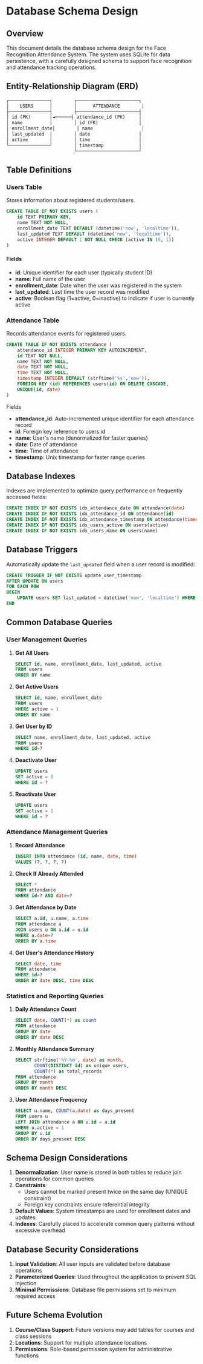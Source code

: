 # Database Schema Design

## Overview

This document details the database schema design for the Face Recognition Attendance System. The system uses SQLite for data persistence, with a carefully designed schema to support face recognition and attendance tracking operations.

## Entity-Relationship Diagram (ERD)

```txt
┌───────────────┐        ┌───────────────────────┐
│    USERS      │        │      ATTENDANCE        │
├───────────────┤        ├───────────────────────┤
│ id (PK)       │◄──────┤ attendance_id (PK)     │
│ name          │        │ id (FK)               │
│ enrollment_date│        │ name                  │
│ last_updated  │        │ date                  │
│ active        │        │ time                  │
└───────────────┘        │ timestamp             │
                         └───────────────────────┘
```

## Table Definitions

### Users Table

Stores information about registered students/users.

```sql
CREATE TABLE IF NOT EXISTS users (
    id TEXT PRIMARY KEY,
    name TEXT NOT NULL,
    enrollment_date TEXT DEFAULT (datetime('now', 'localtime')),
    last_updated TEXT DEFAULT (datetime('now', 'localtime')),
    active INTEGER DEFAULT 1 NOT NULL CHECK (active IN (0, 1))
)
```

#### Fields

- **id**: Unique identifier for each user (typically student ID)
- **name**: Full name of the user
- **enrollment_date**: Date when the user was registered in the system
- **last_updated**: Last time the user record was modified
- **active**: Boolean flag (1=active, 0=inactive) to indicate if user is currently active

### Attendance Table

Records attendance events for registered users.

```sql
CREATE TABLE IF NOT EXISTS attendance (
    attendance_id INTEGER PRIMARY KEY AUTOINCREMENT,
    id TEXT NOT NULL,
    name TEXT NOT NULL,
    date TEXT NOT NULL,
    time TEXT NOT NULL,
    timestamp INTEGER DEFAULT (strftime('%s','now')),
    FOREIGN KEY (id) REFERENCES users(id) ON DELETE CASCADE,
    UNIQUE(id, date)
)
```

Fields

- **attendance_id**: Auto-incremented unique identifier for each attendance record
- **id**: Foreign key reference to users.id
- **name**: User's name (denormalized for faster queries)
- **date**: Date of attendance
- **time**: Time of attendance
- **timestamp**: Unix timestamp for faster range queries

## Database Indexes

Indexes are implemented to optimize query performance on frequently accessed fields:

```sql
CREATE INDEX IF NOT EXISTS idx_attendance_date ON attendance(date)
CREATE INDEX IF NOT EXISTS idx_attendance_id ON attendance(id)
CREATE INDEX IF NOT EXISTS idx_attendance_timestamp ON attendance(timestamp)
CREATE INDEX IF NOT EXISTS idx_users_active ON users(active)
CREATE INDEX IF NOT EXISTS idx_users_name ON users(name)
```

## Database Triggers

Automatically update the `last_updated` field when a user record is modified:

```sql
CREATE TRIGGER IF NOT EXISTS update_user_timestamp 
AFTER UPDATE ON users
FOR EACH ROW
BEGIN
    UPDATE users SET last_updated = datetime('now', 'localtime') WHERE id = NEW.id;
END
```

## Common Database Queries

### User Management Queries

1. **Get All Users**

   ```sql
   SELECT id, name, enrollment_date, last_updated, active 
   FROM users 
   ORDER BY name
   ```

2. **Get Active Users**

   ```sql
   SELECT id, name, enrollment_date 
   FROM users 
   WHERE active = 1 
   ORDER BY name
   ```

3. **Get User by ID**

   ```sql
   SELECT name, enrollment_date, last_updated, active 
   FROM users 
   WHERE id=?
   ```

4. **Deactivate User**

   ```sql
   UPDATE users 
   SET active = 0 
   WHERE id = ?
   ```

5. **Reactivate User**

   ```sql
   UPDATE users 
   SET active = 1 
   WHERE id = ?
   ```

### Attendance Management Queries

1. **Record Attendance**

   ```sql
   INSERT INTO attendance (id, name, date, time) 
   VALUES (?, ?, ?, ?)
   ```

2. **Check If Already Attended**

   ```sql
   SELECT * 
   FROM attendance 
   WHERE id=? AND date=?
   ```

3. **Get Attendance by Date**

   ```sql
   SELECT a.id, u.name, a.time 
   FROM attendance a 
   JOIN users u ON a.id = u.id 
   WHERE a.date=? 
   ORDER BY a.time
   ```

4. **Get User's Attendance History**

   ```sql
   SELECT date, time 
   FROM attendance 
   WHERE id=? 
   ORDER BY date DESC, time DESC
   ```

### Statistics and Reporting Queries

1. **Daily Attendance Count**

   ```sql
   SELECT date, COUNT(*) as count 
   FROM attendance 
   GROUP BY date 
   ORDER BY date DESC
   ```

2. **Monthly Attendance Summary**

   ```sql
   SELECT strftime('%Y-%m', date) as month, 
          COUNT(DISTINCT id) as unique_users, 
          COUNT(*) as total_records 
   FROM attendance 
   GROUP BY month 
   ORDER BY month DESC
   ```

3. **User Attendance Frequency**

   ```sql
   SELECT u.name, COUNT(a.date) as days_present 
   FROM users u 
   LEFT JOIN attendance a ON u.id = a.id 
   WHERE u.active = 1 
   GROUP BY u.id 
   ORDER BY days_present DESC
   ```

## Schema Design Considerations

1. **Denormalization**: User name is stored in both tables to reduce join operations for common queries
2. **Constraints**:
   - Users cannot be marked present twice on the same day (UNIQUE constraint)
   - Foreign key constraints ensure referential integrity
3. **Default Values**: System timestamps are used for enrollment dates and updates
4. **Indexes**: Carefully placed to accelerate common query patterns without excessive overhead

## Database Security Considerations

1. **Input Validation**: All user inputs are validated before database operations
2. **Parameterized Queries**: Used throughout the application to prevent SQL injection
3. **Minimal Permissions**: Database file permissions set to minimum required access

## Future Schema Evolution

1. **Course/Class Support**: Future versions may add tables for courses and class sessions
2. **Locations**: Support for multiple attendance locations
3. **Permissions**: Role-based permission system for administrative functions
